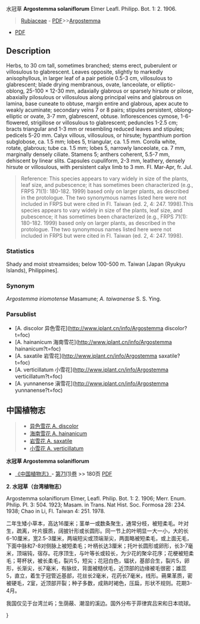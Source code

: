 水冠草 **Argostemma solaniflorum** Elmer Leafl. Philipp. Bot. 1: 2. 1906.

> [Rubiaceae](http://www.iplant.cn/info/Rubiaceae?t=foc) - [PDF](http://www.iplant.cn/foc/pdf/Rubiaceae.pdf)>>[Argostemma](http://www.iplant.cn/info/Argostemma?t=foc)
 - [PDF](http://www.iplant.cn/foc/pdf/Argostemma.pdf)

## Description

Herbs, to 30 cm tall, sometimes branched; stems erect, puberulent or villosulous to glabrescent. Leaves opposite, slightly to markedly anisophyllous, in larger leaf of a pair petiole 0.5-3 cm, villosulous to glabrescent; blade drying membranous, ovate, lanceolate, or elliptic-oblong, 25-100 × 12-30 mm, adaxially glabrous or sparsely hirsute or pilose, abaxially pilosulous or villosulous along principal veins and glabrous on lamina, base cuneate to obtuse, margin entire and glabrous, apex acute to weakly acuminate; secondary veins 7 or 8 pairs; stipules persistent, oblong-elliptic or ovate, 3-7 mm, glabrescent, obtuse. Inflorescences cymose, 1-6-flowered, strigillose or villosulous to glabrescent; peduncles 1-2.5 cm; bracts triangular and 1-3 mm or resembling reduced leaves and stipules; pedicels 5-20 mm. Calyx villous, villosulous, or hirsute; hypanthium portion subglobose, ca. 1.5 mm; lobes 5, triangular, ca. 1.5 mm. Corolla white, rotate, glabrous; tube ca. 1.5 mm; lobes 5, narrowly lanceolate, ca. 7 mm, marginally densely ciliate. Stamens 5; anthers coherent, 5.5-7 mm, dehiscent by linear slits. Capsules cupuliform, 2-3 mm, leathery, densely hirsute or villosulous, with persistent calyx limb to 3 mm. Fl. Mar-Apr, fr. Jul.


> Reference: 
> This species appears to vary widely in size of the plants, leaf size, and pubescence; it has sometimes been characterized (e.g., FRPS 71(1): 180-182. 1999) based only on larger plants, as described in the protologue. The two synonymous names listed here were not included in FRPS but were cited in Fl. Taiwan (ed. 2, 4: 247. 1998).This species appears to vary widely in size of the plants, leaf size, and pubescence; it has sometimes been characterized (e.g., FRPS 71(1): 180-182. 1999) based only on larger plants, as described in the protologue. The two synonymous names listed here were not included in FRPS but were cited in Fl. Taiwan (ed. 2, 4: 247. 1998).

### Statistics
Shady and moist streamsides; below 100-500 m. Taiwan [Japan (Ryukyu Islands), Philippines].

### Synonym
*Argostemma iriomotense* Masamune; *A. taiwanense* S. S. Ying.

### Parsublist

* [A.  discolor  异色雪花](http://www.iplant.cn/info/Argostemma discolor?t=foc)
* [A.  hainanicum  海南雪花](http://www.iplant.cn/info/Argostemma hainanicum?t=foc)
* [A.  saxatile  岩雪花](http://www.iplant.cn/info/Argostemma saxatile?t=foc)
* [A.  verticillatum  小雪花](http://www.iplant.cn/info/Argostemma verticillatum?t=foc)
* [A.  yunnanense  滇雪花](http://www.iplant.cn/info/Argostemma yunnanense?t=foc)


## 中国植物志

> * [异色雪花  A.  discolor](Argostemma-discolor-异色雪花.md)
> * [海南雪花  A.  hainanicum](Argostemma-hainanicum-海南雪花.md)
> * [岩雪花  A.  saxatile](Argostemma-saxatile-岩雪花.md)
> * [小雪花  A.  verticillatum](Argostemma-verticillatum-小雪花.md)


**水冠草 Argostemma solaniflorum**

* [《中国植物志》](http://www.iplant.cn/frps)- [第71(1)卷](http://www.iplant.cn/frps/vol/71(1)) >> 180页 [PDF](http://www.iplant.cn/frps/pdf/71(1)/180a.PDF)


**2. 水冠草（台湾植物志）**

Argostemma solaniflorum Elmer, Leafl. Philip. Bot. 1: 2. 1906; Merr. Enum. Philip. Pl. 3: 504. 1923; Masam. in Trans. Nat Hist. Soc. Formosa 28: 234. 1938; Chao in Li, Fl. Taiwan 4: 251. 1978.

二年生矮小草本，高达16厘米；茎单一或数条聚生，通常分枝，被短柔毛。叶对生，疏离，叶片膜质，阔披针形或长圆形。同一节上的叶明显一大一小，大的长6-10厘米，宽2.5-3厘米，两端短尖或顶端渐尖，两面略被短柔毛，或上面无毛，下面中脉和7-8对侧脉上被短柔毛；叶柄长达3厘米；托叶长圆形或卵形，长3-7毫米，顶端钝，宿存。花序顶生，与叶等长或较长，为少花的聚伞花序；花梗被短柔毛；萼杯状，被长柔毛，裂片5，短尖；花冠白色，辐状，基部合生，裂片5，卵形，长渐尖，长7毫米，有脉纹，背面被糙伏毛，近顶部的边缘被毛很密；雄蕊5，直立，着生于冠管近基部，花丝长2毫米，花药长7毫米，线形。蒴果革质，密被硬毛，2室，近顶部开裂；种子多数，成熟时褐色，压扁，形状不规则。花期3-4月。

我国仅见于台湾兰屿；生荫蔽、潮湿的溪边。国外分布于菲律宾吕宋和日本琉球。

}